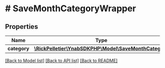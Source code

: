 # # SaveMonthCategoryWrapper

## Properties

Name | Type | Description | Notes
------------ | ------------- | ------------- | -------------
**category** | [**\RickPelletier\YnabSDKPHP\Model\SaveMonthCategory**](SaveMonthCategory.md) |  |

[[Back to Model list]](../../README.md#models) [[Back to API list]](../../README.md#endpoints) [[Back to README]](../../README.md)
